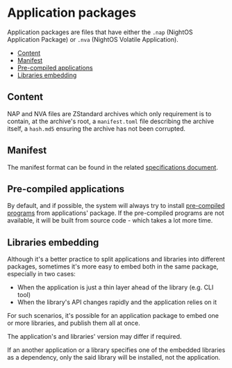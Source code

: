 # Application packages

Application packages are files that have either the `.nap` (NightOS Application Package) or `.nva` (NightOS Volatile Application).

- [Content](#content)
- [Manifest](#manifest)
- [Pre-compiled applications](#pre-compiled-applications)
- [Libraries embedding](#libraries-embedding)

## Content

NAP and NVA files are ZStandard archives which only requirement is to contain, at the archive's root, a `manifest.toml` file describing the archive itself, a `hash.md5` ensuring the archive has not been corrupted.

## Manifest

The manifest format can be found in the related [specifications document](manifest.md).

## Pre-compiled applications

By default, and if possible, the system will always try to install [pre-compiled programs](../../technical/pre-compiling.md) from applications' package. If the pre-compiled programs are not available, it will be built from source code - which takes a lot more time.

## Libraries embedding

Although it's a better practice to split applications and libraries into different packages, sometimes it's more easy to embed both in the same package, especially in two cases:

- When the application is just a thin layer ahead of the library (e.g. CLI tool)
- When the library's API changes rapidly and the application relies on it

For such scenarios, it's possible for an application package to embed one or more libraries, and publish them all at once.

The application's and libraries' version may differ if required.

If an another application or a library specifies one of the embedded libraries as a dependency, only the said library will be installed, not the application.